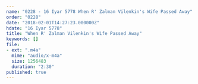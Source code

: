 ```yaml
---
name: "0228 - 16 Iyar 5778 When R' Zalman Vilenkin's Wife Passed Away"
order: "0228"
date: "2018-02-01T14:27:23.000000Z"
hdate: "16 Iyar 5778"
title: "When R' Zalman Vilenkin's Wife Passed Away"
keywords: []
file:
- ext: ".m4a"
  mime: "audio/x-m4a"
  size: 1256483
  duration: "2:30"
published: true
---
```


